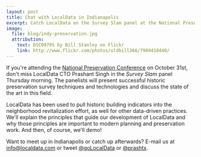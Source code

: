 ```yaml
---
layout: post
title: Chat with LocalData in Indianapolis
excerpt: Catch LocalData on the Survey Slam panel at the National Preservation Conference in Indianapolis.
image:
  file: blog/indy-preservation.jpg
  attribution:
    text: DSC09795 by Bill Stanley on Flickr
    link: http://www.flickr.com/photos/oldbill366/7989410440/
---
```

If you're attending the [National Preservation Conference](http://www.preservationnation.org/resources/training/npc/) on October 31st, don't miss LocalData CTO Prashant Singh in the *Survey Slam* panel Thursday morning. The panelists will present successful historic preservation survey techniques and technologies and discuss the state of the art in this field.

LocalData has been used to pull historic building indicators into the neighborhood revitalization effort, as well for other data-driven practices. We'll explain the principles that guide our development of LocalData and why those principles are important to modern planning and preservation work. And then, of course, we'll demo!

Want to meet up in Indianapolis or catch up afterwards? E-mail us at [info@localdata.com](mailto:info@localdata.com) or tweet [@goLocalData](https://twitter.com/goLocalData) or [@prashtx](https://twitter.com/prashtx).
